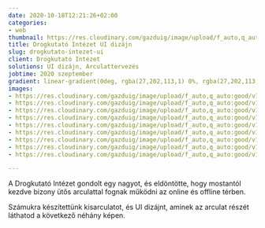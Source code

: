 ```yaml
---
date: 2020-10-18T12:21:26+02:00
categories:
- web
thumbnail: https://res.cloudinary.com/gazduig/image/upload/f_auto,q_auto:good/v1603016931/cms/drogkutato_ui_cover_a5f2rl.jpg
title: Drogkutató Intézet UI dizájn
slug: drogkutato-intezet-ui
client: Drogkutató Intézet
solutions: UI dizájn, Arculattervezés
jobtime: 2020 szeptember
gradient: linear-gradient(0deg, rgba(27,202,113,1) 0%, rgba(27,202,113,0) 45%)
images:
- https://res.cloudinary.com/gazduig/image/upload/f_auto,q_auto:good/v1603016644/cms/Fooldal_huxcoy.jpg
- https://res.cloudinary.com/gazduig/image/upload/f_auto,q_auto:good/v1603016561/cms/Szakembereink_fanc1v.jpg
- https://res.cloudinary.com/gazduig/image/upload/f_auto,q_auto:good/v1603016564/cms/Adott_szakember_aloldala_tfp4xz.jpg
- https://res.cloudinary.com/gazduig/image/upload/f_auto,q_auto:good/v1603016563/cms/Elemzes_tovabbiak_x3k7ou.jpg
- https://res.cloudinary.com/gazduig/image/upload/f_auto,q_auto:good/v1603016564/cms/Elemzes_megnyitva_e5q4ln.jpg
- https://res.cloudinary.com/gazduig/image/upload/f_auto,q_auto:good/v1603016563/cms/Mediamegjelenesek_sdmoae.jpg
- https://res.cloudinary.com/gazduig/image/upload/f_auto,q_auto:good/v1603016563/cms/Folyoirataink_wdsy2g.jpg
- https://res.cloudinary.com/gazduig/image/upload/f_auto,q_auto:good/v1603016561/cms/Bemutatkozas_ob6jna.jpg
- https://res.cloudinary.com/gazduig/image/upload/f_auto,q_auto:good/v1603016559/cms/Folyoirataink_1_h3kg9t.jpg

---
```

A Drogkutató Intézet gondolt egy nagyot, és eldöntötte, hogy mostantól kezdve bizony ütős arculattal fognak működni az online és offline térben.

Számukra készítettünk kisarculatot, és UI dizájnt, aminek az arculat részét láthatod a következő néhány képen.